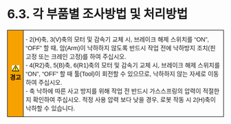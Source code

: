 ﻿# 6.3. 각 부품별 조사방법 및 처리방법 

<style type="text/css">
.tg  {border-collapse:collapse;border-spacing:0;}
.tg td{border-color:black;border-style:solid;border-width:1px;font-family:Arial, sans-serif;font-size:14px;
  overflow:hidden;padding:10px 5px;word-break:normal;}
.tg th{border-color:black;border-style:solid;border-width:1px;font-family:Arial, sans-serif;font-size:14px;
  font-weight:normal;overflow:hidden;padding:10px 5px;word-break:normal;}
.tg .tg-cly1{text-align:left;vertical-align:middle}
.tg .tg-e3v1{background-color:#f8a102;color:#000000;font-weight:bold;text-align:center;vertical-align:middle}
</style>
<table class="tg">
<thead>
  <tr>
    <td class="tg-e3v1"><img src="../../_assets/작은주의표시.png"> 경고</td>
    <td class="tg-cly1">-	2(H)축, 3(V)축의 모터 및 감속기 교체 시, 브레이크 해제 스위치를 “ON”, “OFF” 할 때, 암(Arm)이 낙하하지 않도록 반드시 작업 전에 낙하방지 조치(핀 고정 또는 크레인 고정)를 하여 주십시오.<br>
-	4(R2)축, 5(B)축, 6(R1)축의 모터 및 감속기 교체 시, 브레이크 해제 스위치를 “ON”, “OFF” 할 때 툴(Tool)이 회전할 수 있으므로, 낙하하지 않는 자세로 이동하여 주십시오.<br>
-	축 낙하에 따른 사고 방지를 위해 작업 전 반드시 가스스프링의 압력이 적절한지 확인하여 주십시오. 적정 사용 압력 보다 낮을 경우, 로봇 작동 시 2(H)축이 낙하할 수 있습니다.
</td>
  </tr>
</thead>
</table>
